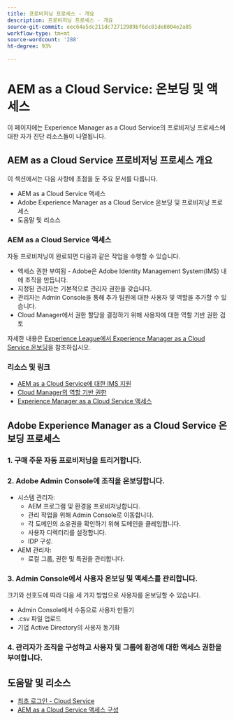 ```yaml
---
title: 프로비저닝 프로세스 - 개요
description: 프로비저닝 프로세스 - 개요
source-git-commit: eec64a5dc211dc72712989bf6dc81de8004e2a85
workflow-type: tm+mt
source-wordcount: '288'
ht-degree: 93%

---
```



# AEM as a Cloud Service: 온보딩 및 액세스

이 페이지에는 Experience Manager as a Cloud Service의 프로비저닝 프로세스에 대한 자가 진단 리소스들이 나열됩니다.

## AEM as a Cloud Service 프로비저닝 프로세스 개요

이 섹션에서는 다음 사항에 초점을 둔 주요 문서를 다룹니다.

* AEM as a Cloud Service 액세스
* Adobe Experience Manager as a Cloud Service 온보딩 및 프로비저닝 프로세스
* 도움말 및 리소스


### AEM as a Cloud Service 액세스

자동 프로비저닝이 완료되면 다음과 같은 작업을 수행할 수 있습니다.

* 액세스 권한 부여됨 - Adobe은 Adobe Identity Management System(IMS) 내에 조직을 만듭니다.
* 지정된 관리자는 기본적으로 관리자 권한을 갖습니다.
* 관리자는 Admin Console을 통해 추가 팀원에 대한 사용자 및 역할을 추가할 수 있습니다.
* Cloud Manager에서 권한 할당을 결정하기 위해 사용자에 대한 역할 기반 권한 검토

자세한 내용은 [Experience League에서 Experience Manager as a Cloud Service 온보딩](https://experienceleague.adobe.com/docs/experience-manager-cloud-service/onboarding/home.html)을 참조하십시오.

### 리소스 및 링크

* [AEM as a Cloud Service에 대한 IMS 지원](https://experienceleague.adobe.com/docs/experience-manager-cloud-service/security/ims-support.html)
* [Cloud Manager의 역할 기반 권한](https://experienceleague.adobe.com/docs/experience-manager-cloud-service/onboarding/what-is-required/role-based-permissions.html#what-is-required)
* [Experience Manager as a Cloud Service 액세스](https://experienceleague.adobe.com/docs/experience-manager-cloud-service/onboarding/getting-access/navigation.html#getting-access)


## Adobe Experience Manager as a Cloud Service 온보딩 프로세스

### 1. 구매 주문 자동 프로비저닝을 트리거합니다.

### 2. Adobe Admin Console에 조직을 온보딩합니다.

* 시스템 관리자:
   * AEM 프로그램 및 환경을 프로비저닝합니다.
   * 관리 작업을 위해 Admin Console로 이동합니다.
   * 각 도메인의 소유권을 확인하기 위해 도메인을 클레임합니다.
   * 사용자 디렉터리를 설정합니다.
   * IDP 구성.
* AEM 관리자:
   * 로컬 그룹, 권한 및 특권을 관리합니다.

### 3. Admin Console에서 사용자 온보딩 및 액세스를 관리합니다.

크기와 선호도에 따라 다음 세 가지 방법으로 사용자를 온보딩할 수 있습니다.
* Admin Console에서 수동으로 사용자 만들기
* .csv 파일 업로드
* 기업 Active Directory의 사용자
동기화

### 4. 관리자가 조직을 구성하고 사용자 및 그룹에 환경에 대한 액세스 권한을 부여합니다.

## 도움말 및 리소스

* [최초 로그인 - Cloud Service](/help/journey-onboarding/sysadmin/learning-path-aem-users.md)
* [AEM as a Cloud Service 액세스 구성](https://experienceleague.adobe.com/docs/experience-manager-learn/cloud-service/accessing/overview.html#accessing)
